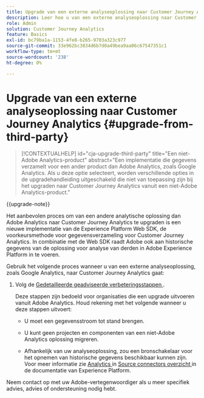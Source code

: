 ```yaml
---
title: Upgrade van een externe analyseoplossing naar Customer Journey Analytics
description: Leer hoe u van een externe analyseoplossing naar Customer Journey Analytics kunt upgraden
role: Admin
solution: Customer Journey Analytics
feature: Basics
exl-id: bc79ba1a-1153-4fe8-b265-9703a323c977
source-git-commit: 33e962bc3834d6b7d0a49bea9aa06c67547351c1
workflow-type: tm+mt
source-wordcount: '238'
ht-degree: 0%

---
```


# Upgrade van een externe analyseoplossing naar Customer Journey Analytics {#upgrade-from-third-party}

<!-- markdownlint-disable MD034 -->

>[!CONTEXTUALHELP]
>id="cja-upgrade-third-party"
>title="Een niet-Adobe Analytics-product"
>abstract="Een implementatie die gegevens verzamelt voor een ander product dan Adobe Analytics, zoals Google Analytics. Als u deze optie selecteert, worden verschillende opties in de upgradehandleiding uitgeschakeld die niet van toepassing zijn bij het upgraden naar Customer Journey Analytics vanuit een niet-Adobe Analytics-product."

<!-- markdownlint-enable MD034 -->

{{upgrade-note}}

Het aanbevolen proces om van een andere analytische oplossing dan Adobe Analytics naar Customer Journey Analytics te upgraden is een nieuwe implementatie van de Experience Platform Web SDK, de voorkeursmethode voor gegevensverzameling voor Customer Journey Analytics. In combinatie met de Web SDK raadt Adobe ook aan historische gegevens van de oplossing voor analyse van derden in Adobe Experience Platform in te voeren.

<!-- After you have enough historical data using the Experience Platform Web SDK and you have fully transitioned to Customer Journey Analytics, the Analytics source connector can be turned off and the Web SDK can be used exclusively. -->

Gebruik het volgende proces wanneer u van een externe analyseoplossing, zoals Google Analytics, naar Customer Journey Analytics gaat:

1. Volg de [ Gedetailleerde geadviseerde verbeteringsstappen ](/help/getting-started/cja-upgrade/cja-upgrade-recommendations.md#detailed-recommended-upgrade-steps).

   Deze stappen zijn bedoeld voor organisaties die een upgrade uitvoeren vanuit Adobe Analytics. Houd rekening met het volgende wanneer u deze stappen uitvoert:

   * U moet een gegevensstroom tot stand brengen.

   * U kunt geen projecten en componenten van een niet-Adobe Analytics oplossing migreren.

   * Afhankelijk van uw analyseoplossing, zou een bronschakelaar voor het opnemen van historische gegevens beschikbaar kunnen zijn. Voor meer informatie zie [ Analytics ](https://experienceleague.adobe.com/en/docs/experience-platform/sources/home#analytics) in [ Source connectors overzicht ](https://experienceleague.adobe.com/en/docs/experience-platform/sources/home) in de documentatie van Experience Platform.


Neem contact op met uw Adobe-vertegenwoordiger als u meer specifiek advies, advies of ondersteuning nodig hebt.

